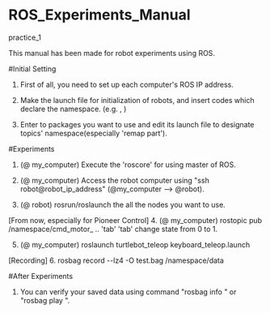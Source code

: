 # ROS_Experiments_Manual
practice_1

This manual has been made for robot experiments using ROS.

#Initial Setting
1. First of all, you need to set up each computer's ROS IP address.

2. Make the launch file for initialization of robots, and insert codes which declare the namespace.
(e.g. <group ns="Robot1">, </group>)

3. Enter to packages you want to use and edit its launch file to designate topics' namespace(especially 'remap part').

#Experiments
1. (@ my_computer) Execute the 'roscore' for using master of ROS.

2. (@ my_computer) Access the robot computer using "ssh robot@robot_ip_address" (@my_computer --> @robot).

3. (@ robot) rosrun/roslaunch the all the nodes you want to use.

[From now, especially for Pioneer Control] 
4. (@ my_computer) rostopic pub /namespace/cmd_motor_ .. 'tab' 'tab' change state from 0 to 1.

5. (@ my_computer) roslaunch turtlebot_teleop keyboard_teleop.launch

[Recording]
6. rosbag record --lz4 -O test.bag /namespace/data

#After Experiments
1. You can verify your saved data using command "rosbag info <filename>" or "rosbag play <filename>".
